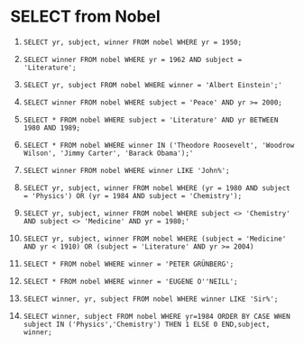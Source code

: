 # SELECT from Nobel

1. ```SELECT yr, subject, winner FROM nobel WHERE yr = 1950;```

2. ```SELECT winner FROM nobel WHERE yr = 1962 AND subject = 'Literature'; ```

3. ```SELECT yr, subject FROM nobel WHERE winner = 'Albert Einstein';'```

4. ```SELECT winner FROM nobel WHERE subject = 'Peace' AND yr >= 2000;```

5. ```SELECT * FROM nobel WHERE subject = 'Literature' AND yr BETWEEN 1980 AND 1989;```

6. ```SELECT * FROM nobel WHERE winner IN ('Theodore Roosevelt', 'Woodrow Wilson', 'Jimmy Carter', 'Barack Obama');'```

7. ```SELECT winner FROM nobel WHERE winner LIKE 'John%';```

8. ```SELECT yr, subject, winner FROM nobel WHERE (yr = 1980 AND subject = 'Physics') OR (yr = 1984 AND subject = 'Chemistry');```

9. ```SELECT yr, subject, winner FROM nobel WHERE subject <> 'Chemistry' AND subject <> 'Medicine' AND yr = 1980;' ```

10. ```SELECT yr, subject, winner FROM nobel WHERE (subject = 'Medicine' AND yr < 1910) OR (subject = 'Literature' AND yr >= 2004)```

11. ```SELECT * FROM nobel WHERE winner = 'PETER GRÜNBERG';```

12. ```SELECT * FROM nobel WHERE winner = 'EUGENE O''NEILL';```

13. ```SELECT winner, yr, subject FROM nobel WHERE winner LIKE 'Sir%'; ```

14. ```SELECT winner, subject FROM nobel WHERE yr=1984 ORDER BY CASE WHEN subject IN ('Physics','Chemistry') THEN 1 ELSE 0 END,subject, winner;```
